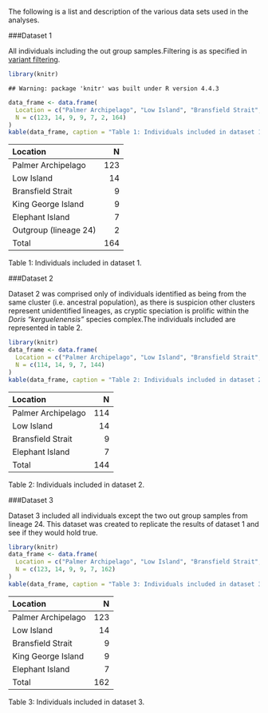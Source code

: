 
The following is a list and description of the various data sets used in
the analyses.

\###Dataset 1

All individuals including the out group samples.Filtering is as
specified in [variant filtering](3_variant_filtering.md).

``` r
library(knitr)
```

    ## Warning: package 'knitr' was built under R version 4.4.3

``` r
data_frame <- data.frame(
  Location = c("Palmer Archipelago", "Low Island", "Bransfield Strait", "King George Island", "Elephant Island", "Outgroup (lineage 24)", "Total"),
  N = c(123, 14, 9, 9, 7, 2, 164)
)
kable(data_frame, caption = "Table 1: Individuals included in dataset 1.")
```

| Location              |   N |
|:----------------------|----:|
| Palmer Archipelago    | 123 |
| Low Island            |  14 |
| Bransfield Strait     |   9 |
| King George Island    |   9 |
| Elephant Island       |   7 |
| Outgroup (lineage 24) |   2 |
| Total                 | 164 |

Table 1: Individuals included in dataset 1.

\###Dataset 2

Dataset 2 was comprised only of individuals identified as being from the
same cluster (i.e. ancestral population), as there is suspicion other
clusters represent unidentified lineages, as cryptic speciation is
prolific within the *Doris “kerguelenensis”* species complex.The
individuals included are represented in table 2.

``` r
library(knitr)
data_frame <- data.frame(
  Location = c("Palmer Archipelago", "Low Island", "Bransfield Strait", "Elephant Island", "Total"),
  N = c(114, 14, 9, 7, 144)
)
kable(data_frame, caption = "Table 2: Individuals included in dataset 2.")
```

| Location           |   N |
|:-------------------|----:|
| Palmer Archipelago | 114 |
| Low Island         |  14 |
| Bransfield Strait  |   9 |
| Elephant Island    |   7 |
| Total              | 144 |

Table 2: Individuals included in dataset 2.

\###Dataset 3

Dataset 3 included all individuals except the two out group samples from
lineage 24. This dataset was created to replicate the results of dataset
1 and see if they would hold true.

``` r
library(knitr)
data_frame <- data.frame(
  Location = c("Palmer Archipelago", "Low Island", "Bransfield Strait", "King George Island", "Elephant Island", "Total"),
  N = c(123, 14, 9, 9, 7, 162)
)
kable(data_frame, caption = "Table 3: Individuals included in dataset 3.")
```

| Location           |   N |
|:-------------------|----:|
| Palmer Archipelago | 123 |
| Low Island         |  14 |
| Bransfield Strait  |   9 |
| King George Island |   9 |
| Elephant Island    |   7 |
| Total              | 162 |

Table 3: Individuals included in dataset 3.
